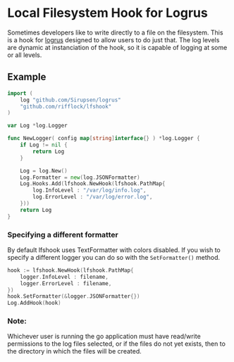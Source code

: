 # Local Filesystem Hook for Logrus

Sometimes developers like to write directly to a file on the filesystem. This is a hook for [logrus](https://github.com/Sirupsen/logrus) designed to allow users to do just that.  The log levels are dynamic at instanciation of the hook, so it is capable of logging at some or all levels.

## Example
```go
import (
	log "github.com/Sirupsen/logrus"
	"github.com/rifflock/lfshook"
)

var Log *log.Logger

func NewLogger( config map[string]interface{} ) *log.Logger {
	if Log != nil {
		return Log
	}

	Log = log.New()
	Log.Formatter = new(log.JSONFormatter)
	Log.Hooks.Add(lfshook.NewHook(lfshook.PathMap{
		log.InfoLevel : "/var/log/info.log",
		log.ErrorLevel : "/var/log/error.log",
	}))
	return Log
}
```

### Specifying a different formatter
By default lfshook uses TextFormatter with colors disabled. If you wish to specify
a different logger you can do so with the `SetFormatter()` method.
```go
hook := lfshook.NewHook(lfshook.PathMap{
	logger.InfoLevel : filename,
	logger.ErrorLevel : filename,
})
hook.SetFormatter(&logger.JSONFormatter{})
Log.AddHook(hook)
```

### Note:
Whichever user is running the go application must have read/write permissions to the log files selected, or if the files do not yet exists, then to the directory in which the files will be created.
